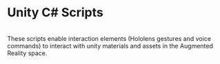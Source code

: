 # Unity C# Scripts

<br>
These scripts enable interaction elements (Hololens gestures and voice commands) to interact with unity materials and assets in the Augmented Reality space.
